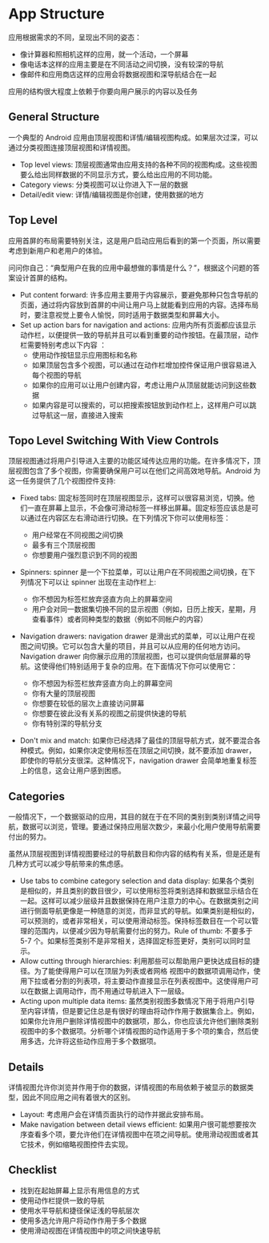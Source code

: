 # App Structure 

应用根据需求的不同，呈现出不同的姿态：

* 像计算器和照相机这样的应用，就一个活动，一个屏幕
* 像电话本这样的应用主要是在不同活动之间切换，没有较深的导航
* 像邮件和应用商店这样的应用会将数据视图和深导航结合在一起

应用的结构很大程度上依赖于你要向用户展示的内容以及任务

## General Structure

一个典型的 Android 应用由顶层视图和详情/编辑视图构成。如果层次过深，可以通过分类视图连接顶层视图和详情视图。

* Top level views: 顶层视图通常由应用支持的各种不同的视图构成。这些视图要么给出同样数据的不同显示方式，要么给出应用的不同功能。
* Category views: 分类视图可以让你进入下一层的数据
* Detail/edit view: 详情/编辑视图是你创建，使用数据的地方


## Top Level 

应用首屏的布局需要特别关注，这是用户启动应用后看到的第一个页面，所以需要考虑到新用户和老用户的体验。

问问你自己：“典型用户在我的应用中最想做的事情是什么？”，根据这个问题的答案设计首屏的结构。

* Put content forward: 许多应用主要用于内容展示，要避免那种只包含导航的页面，通过将内容放到首屏的中间让用户马上就能看到应用的内容。选择布局时，要注意视觉上要令人愉悦，同时适用于数据类型和屏幕大小。
* Set up action bars for navigation and actions: 应用内所有页面都应该显示动作栏，以便提供一致的导航并且可以看到重要的动作按钮。在最顶层，动作栏需要特别考虑以下内容 ：
  - 使用动作按钮显示应用图标和名称
  - 如果顶层包含多个视图，可以通过在动作栏增加控件保证用户很容易进入每个视图的导航
  - 如果你的应用可以让用户创建内容，考虑让用户从顶层就能访问到这些数据
  - 如果内容是可以搜索的，可以把搜索按钮放到动作栏上，这样用户可以跳过导航这一层，直接进入搜索

## Topo Level Switching With View Controls

顶层视图通过将用户引导进入主要的功能区域传达应用的功能。在许多情况下，顶层视图包含了多个视图，你需要确保用户可以在他们之间高效地导航。Android 为这一任务提供了几个视图控件支持:

* Fixed tabs: 固定标签同时在顶层视图显示，这样可以很容易浏览，切换。他们一直在屏幕上显示，不会像可滑动标签一样移出屏幕。固定标签应该总是可以通过在内容区左右滑动进行切换。在下列情况下你可以使用标签：
  - 用户经常在不同视图之间切换
  - 最多有三个顶层视图
  - 你想要用户强烈意识到不同的视图
  
* Spinners: spinner 是一个下拉菜单，可以让用户在不同视图之间切换，在下列情况下可以让 spinner 出现在主动作栏上:
  - 你不想因为标签栏放弃竖直方向上的屏幕空间
  - 用户会对同一数据集切换不同的显示视图（例如，日历上按天，星期，月查看事件）或者同种类型的数据（例如不同帐户的内容）

* Navigation drawers: navigation drawer 是滑出式的菜单，可以让用户在视图之间切换。它可以包含大量的项目，并且可以从应用的任何地方访问。Navigation drawer 向你展示应用的顶层视图，也可以提供向低层屏幕的导航。这使得他们特别适用于复杂的应用。在下面情况下你可以使用它：
  - 你不想因为标签栏放弃竖直方向上的屏幕空间
  - 你有大量的顶层视图
  - 你想要在较低的层次上直接访问屏幕
  - 你想要在彼此没有关系的视图之前提供快速的导航
  - 你有特别深的导航分支
  
* Don't mix and match: 如果你已经选择了最佳的顶层导航方式，就不要混合各种模式。例如，如果你决定使用标签在顶层之间切换，就不要添加 drawer，即使你的导航分支很深。这种情况下，navigation drawer 会简单地重复标签上的信息，这会让用户感到困惑。

## Categories

一般情况下，一个数据驱动的应用，其目的就在于在不同的类别到类别详情之间导航，数据可以浏览，管理。要通过保持应用层次数少，来最小化用户使用导航需要付出的努力。

虽然从顶层视图到详情视图要经过的导航数目和你内容的结构有关系，但是还是有几种方式可以减少导航带来的焦虑感。

* Use tabs to combine category selection and data display: 如果各个类别是相似的，并且类别的数目很少，可以使用标签将类别选择和数据显示结合在一起。这样可以减少层级并且数据保持在用户注意力的中心。在数据类别之间进行侧面导航更像是一种随意的浏览，而非显式的导航。如果类别是相似的，可以预测的，或者非常相关，可以使用滑动标签。保持标签数目在一个可以管理的范围内，以便减少因为导航需要付出的努力。Rule of thumb: 不要多于 5-7 个。如果标签类别不是非常相关，选择固定标签更好，类别可以同时显示。
* Allow cutting through hierarchies: 利用那些可以帮助用户更快达成目标的捷径。为了能使得用户可以在顶层为列表或者网格 视图中的数据项调用动作，使用下拉或者分割的列表项，将主要动作直接显示在列表视图中。这使得用户可以在数据上调用动作，而不用通过导航进入下一层级。
* Acting upon multiple data items: 虽然类别视图多数情况下用于将用户引导至内容详情，但是要记住总是有很好的理由将动作作用于数据集合上。例如，如果你允许用户删除详情视图中的数据项，那么，你也应该允许他们删除类别视图中的多个数据项。分析哪个详情视图的动作适用于多个项的集合，然后使用多选，允许将这些动作应用于多个数据项。

## Details
详情视图允许你浏览并作用于你的数据，详情视图的布局依赖于被显示的数据类型，因此不同应用之间有着很大的区别。

* Layout: 考虑用户会在详情页面执行的动作并据此安排布局。
* Make navigation between detail views efficient: 如果用户很可能想要按次序查看多个项，要允许他们在详情视图中在项之间导航。使用滑动视图或者其它技术，例如缩略视图控件去实现。

## Checklist

* 找到在起始屏幕上显示有用信息的方式
* 使用动作栏提供一致的导航
* 使用水平导航和捷径保证浅的导航层次
* 使用多选允许用户将动作作用于多个数据
* 使用滑动视图在详情视图中的项之间快速导航
